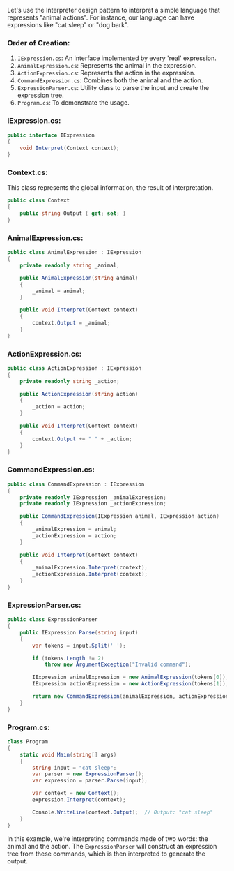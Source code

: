 Let's use the Interpreter design pattern to interpret a simple language that represents "animal actions". 
For instance, our language can have expressions like "cat sleep" or "dog bark".

### Order of Creation:

1. `IExpression.cs`: An interface implemented by every 'real' expression.
2. `AnimalExpression.cs`: Represents the animal in the expression.
3. `ActionExpression.cs`: Represents the action in the expression.
4. `CommandExpression.cs`: Combines both the animal and the action.
5. `ExpressionParser.cs`: Utility class to parse the input and create the expression tree.
6. `Program.cs`: To demonstrate the usage.

### IExpression.cs:

```csharp
public interface IExpression
{
    void Interpret(Context context);
}
```

### Context.cs:

This class represents the global information, the result of interpretation.

```csharp
public class Context
{
    public string Output { get; set; }
}
```

### AnimalExpression.cs:

```csharp
public class AnimalExpression : IExpression
{
    private readonly string _animal;

    public AnimalExpression(string animal)
    {
        _animal = animal;
    }

    public void Interpret(Context context)
    {
        context.Output = _animal;
    }
}
```

### ActionExpression.cs:

```csharp
public class ActionExpression : IExpression
{
    private readonly string _action;

    public ActionExpression(string action)
    {
        _action = action;
    }

    public void Interpret(Context context)
    {
        context.Output += " " + _action;
    }
}
```

### CommandExpression.cs:

```csharp
public class CommandExpression : IExpression
{
    private readonly IExpression _animalExpression;
    private readonly IExpression _actionExpression;

    public CommandExpression(IExpression animal, IExpression action)
    {
        _animalExpression = animal;
        _actionExpression = action;
    }

    public void Interpret(Context context)
    {
        _animalExpression.Interpret(context);
        _actionExpression.Interpret(context);
    }
}
```

### ExpressionParser.cs:

```csharp
public class ExpressionParser
{
    public IExpression Parse(string input)
    {
        var tokens = input.Split(' ');

        if (tokens.Length != 2)
            throw new ArgumentException("Invalid command");

        IExpression animalExpression = new AnimalExpression(tokens[0]);
        IExpression actionExpression = new ActionExpression(tokens[1]);

        return new CommandExpression(animalExpression, actionExpression);
    }
}
```

### Program.cs:

```csharp
class Program
{
    static void Main(string[] args)
    {
        string input = "cat sleep";
        var parser = new ExpressionParser();
        var expression = parser.Parse(input);

        var context = new Context();
        expression.Interpret(context);

        Console.WriteLine(context.Output);  // Output: "cat sleep"
    }
}
```

In this example, we're interpreting commands made of two words: the animal and the action. The `ExpressionParser` will construct an expression tree from these commands, which is then interpreted to generate the output.
